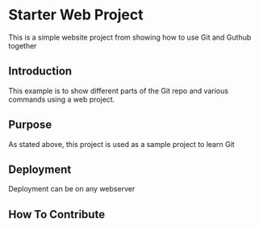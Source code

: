 # Starter Web Project

This is a simple website project from showing how to use Git and Guthub together

## Introduction

This example is to show different parts of the Git repo and various commands using a web project.

## Purpose

As stated above, this project is used as a sample project to learn Git

## Deployment

Deployment can be on any webserver

## How To Contribute